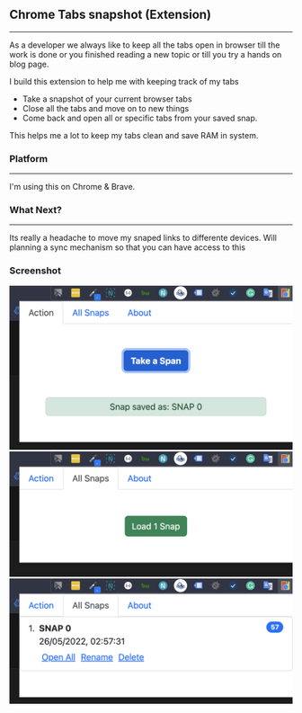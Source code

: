 ## Chrome Tabs snapshot (Extension)
***
As a developer we always like to keep all the tabs open in browser till the work is done or you finished reading a new topic or till you try a hands on blog page. 

I build this extension to help me with keeping track of my tabs
* Take a snapshot of your current browser tabs
* Close all the tabs and move on to new things
* Come back and open all or specific tabs from your saved snap.

This helps me a lot to keep my tabs clean and save RAM in system. 

### Platform 
***
I'm using this on Chrome & Brave.

### What Next?
***
Its really a headache to move my snaped links to differente devices. Will planning a sync mechanism so that you can have access to this 

### Screenshot
[![Take a snap][Take-a-snap]](#)
[![Load All snap][Load-All-snap]](#)
[![Open All tabs][Open-All-tabs]](#)

[Take-a-snap]: snap1.png
[Load-All-snap]: snap2.png
[Open-All-tabs]: snap3.png
